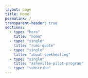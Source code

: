 ```yaml
---
layout: page
title: Home
permalink: /
transparent-header: true
sections:
  - type: "hero"
    title: "home"
  - type: "single"
    title: "rumi-quote"
  - type: "single"
    title: "about-seekhealing"
  - type: "single"
    title: "asheville-pilot-program"
  - type: "subscribe"
---
```

